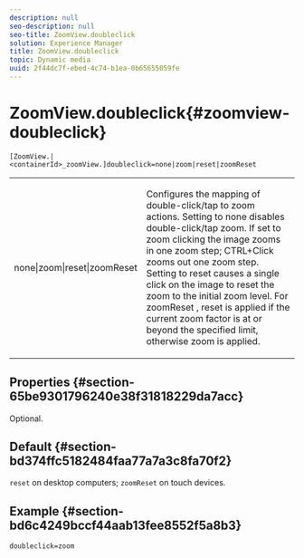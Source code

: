 ```yaml
---
description: null
seo-description: null
seo-title: ZoomView.doubleclick
solution: Experience Manager
title: ZoomView.doubleclick
topic: Dynamic media
uuid: 2f44dc7f-ebed-4c74-b1ea-0b65655059fe
---
```


# ZoomView.doubleclick{#zoomview-doubleclick}

 `[ZoomView.|<containerId>_zoomView.]doubleclick=none|zoom|reset|zoomReset`

<table id="table_E314540D347D47699C04EB80D20C0721"> 
 <tbody> 
  <tr> 
   <td colname="col1"> <p> <span class="codeph"> none|zoom|reset|zoomReset </span> </p> </td> 
   <td colname="col2"> <p> Configures the mapping of double-click/tap to zoom actions. Setting to <span class="codeph"> none </span> disables double-click/tap zoom. If set to <span class="codeph"> zoom </span> clicking the image zooms in one zoom step; CTRL+Click zooms out one zoom step. Setting to <span class="codeph"> reset </span> causes a single click on the image to reset the zoom to the initial zoom level. For <span class="codeph"> zoomReset </span>, reset is applied if the current zoom factor is at or beyond the specified limit, otherwise zoom is applied. </p> </td> 
  </tr> 
 </tbody> 
</table>

## Properties {#section-65be9301796240e38f31818229da7acc}

Optional.

## Default {#section-bd374ffc5182484faa77a7a3c8fa70f2}

`reset` on desktop computers; `zoomReset` on touch devices.

## Example {#section-bd6c4249bccf44aab13fee8552f5a8b3}

`doubleclick=zoom` 
